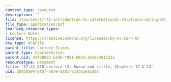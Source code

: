```yaml
---
content_type: resource
description: ''
file: /courses/17-41-introduction-to-international-relations-spring-2018/2b050a948fdf687eaa01733c62ea1dda_MIT17_41S18_lec13.pdf
file_type: application/pdf
learning_resource_types:
- Lecture Notes
license: https://creativecommons.org/licenses/by-nc-sa/4.0/
ocw_type: OCWFile
parent_title: Lecture Slides
parent_type: CourseSection
parent_uid: 43f38083-b3d6-f981-b9a3-2e163451522a
resourcetype: Document
title: '17.41_S18 Lecture 13: Buzan and Little, Chapters 12 & 13'
uid: 2b050a94-8fdf-687e-aa01-733c62ea1dda
---
```

